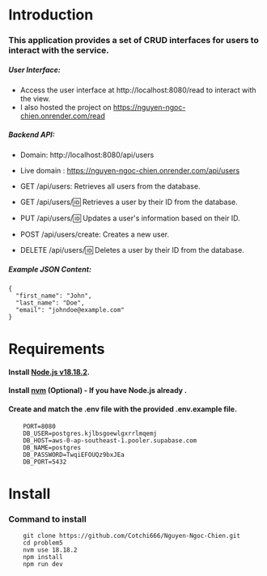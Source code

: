 # Introduction
### This application provides a set of CRUD interfaces for users to interact with the service.

##### User Interface:
  - Access the user interface at http://localhost:8080/read to interact with the view.
  - I also hosted the project on https://nguyen-ngoc-chien.onrender.com/read

##### Backend API:
  - Domain: http://localhost:8080/api/users
  - Live domain : https://nguyen-ngoc-chien.onrender.com/api/users
    
  - GET /api/users: Retrieves all users from the database.
  - GET /api/users/:id: Retrieves a user by their ID from the database.
  - PUT /api/users/:id: Updates a user's information based on their ID.
  - POST /api/users/create: Creates a new user.
  - DELETE /api/users/:id: Deletes a user by their ID from the database.

##### Example JSON Content:
    {
      "first_name": "John",
      "last_name": "Doe",
      "email": "johndoe@example.com"
    }

# Requirements
#### Install [Node.js v18.18.2](https://nodejs.org/en/blog/release/v18.18.2).
#### Install [nvm](https://github.com/nvm-sh/nvm) (Optional) - If you have Node.js already . 
#### Create and match the .env file with the provided .env.example file.
               
        PORT=8080
        DB_USER=postgres.kjlbsgoewlgxrrlmqemj
        DB_HOST=aws-0-ap-southeast-1.pooler.supabase.com
        DB_NAME=postgres
        DB_PASSWORD=TwqiEFOUQz9bxJEa
        DB_PORT=5432

# Install

### Command to install
    
        git clone https://github.com/Cotchi666/Nguyen-Ngoc-Chien.git
        cd problem5
        nvm use 18.18.2
        npm install
        npm run dev
        
